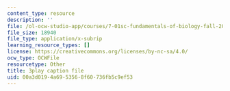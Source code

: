 ```yaml
---
content_type: resource
description: ''
file: /ol-ocw-studio-app/courses/7-01sc-fundamentals-of-biology-fall-2011/00a3d0194a6953568f60736fb5c9ef53_SxaoWJ2gkzc.vtt
file_size: 18940
file_type: application/x-subrip
learning_resource_types: []
license: https://creativecommons.org/licenses/by-nc-sa/4.0/
ocw_type: OCWFile
resourcetype: Other
title: 3play caption file
uid: 00a3d019-4a69-5356-8f60-736fb5c9ef53
---
```

